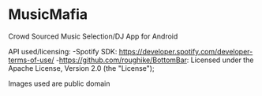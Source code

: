 # MusicMafia
Crowd Sourced Music Selection/DJ App for Android

API used/licensing:
-Spotify SDK: https://developer.spotify.com/developer-terms-of-use/
-https://github.com/roughike/BottomBar: Licensed under the Apache License, Version 2.0 (the "License");

Images used are public domain